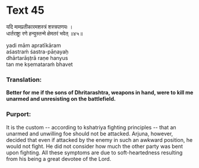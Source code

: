 # Text 45

यदि मामप्रतीकारमशस्त्रं शस्त्रपाणयः ।  
धार्तराष्ट्रा रणे हन्युस्तन्मे क्षेमतरं भवेत् ॥४५॥

yadi mām apratīkāram  
aśastraḿ śastra-pāṇayaḥ  
dhārtarāṣṭrā raṇe hanyus  
tan me kṣemataraḿ bhavet



### Translation:

**Better for me if the sons of Dhritarashtra, weapons in hand, were to kill me unarmed and unresisting on the battlefield.**

### Purport:

It is the custom -- according to kshatriya fighting principles -- that an unarmed and unwilling foe should not be attacked. Arjuna, however, decided that even if attacked by the enemy in such an awkward position, he would not fight. He did not consider how much the other party was bent upon fighting. All these symptoms are due to soft-heartedness resulting from his being a great devotee of the Lord.